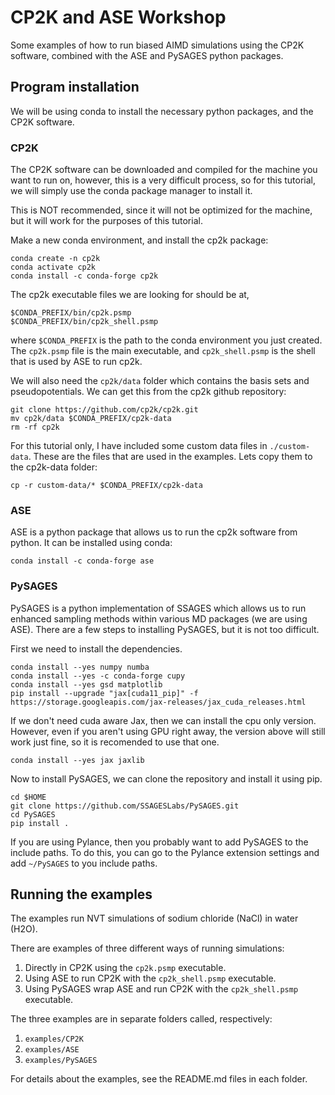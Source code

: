# CP2K and ASE Workshop
Some examples of how to run biased AIMD simulations using the CP2K software, combined with the ASE and PySAGES python packages.

## Program installation
We will be using conda to install the necessary python packages, and the CP2K software.

### CP2K
The CP2K software can be downloaded and compiled for the machine you want to run on, however,
this is a very difficult process, so for this tutorial, we will simply use the conda package manager to install it.

This is NOT recommended, since it will not be optimized for the machine, but it will work for the purposes of this tutorial.

Make a new conda environment, and install the cp2k package:
```
conda create -n cp2k
conda activate cp2k
conda install -c conda-forge cp2k
```
The cp2k executable files we are looking for should be at,
```
$CONDA_PREFIX/bin/cp2k.psmp
$CONDA_PREFIX/bin/cp2k_shell.psmp
```
where ```$CONDA_PREFIX``` is the path to the conda environment you just created. The ```cp2k.psmp``` file is the main executable, and ```cp2k_shell.psmp``` is the shell that is used by ASE to run cp2k.

We will also need the ```cp2k/data``` folder which contains the basis sets and pseudopotentials. We can get
this from the cp2k github repository:
```
git clone https://github.com/cp2k/cp2k.git
mv cp2k/data $CONDA_PREFIX/cp2k-data
rm -rf cp2k
```
For this tutorial only, I have included some custom data files in ```./custom-data```. These are the files that are used in the examples. Lets copy them to the cp2k-data folder:
```
cp -r custom-data/* $CONDA_PREFIX/cp2k-data
```


### ASE
ASE is a python package that allows us to run the cp2k software from python. It can be installed using conda:
```
conda install -c conda-forge ase
```

### PySAGES
PySAGES is a python implementation of SSAGES which allows us to run enhanced sampling methods
within various MD packages (we are using ASE). There are a few steps to installing PySAGES, but it is not too difficult.

First we need to install the dependencies.
```
conda install --yes numpy numba
conda install --yes -c conda-forge cupy
conda install --yes gsd matplotlib
pip install --upgrade "jax[cuda11_pip]" -f https://storage.googleapis.com/jax-releases/jax_cuda_releases.html
```

If we don't need cuda aware Jax, then we can install the cpu only version. However, even if you aren't using GPU right away, the version above will still work just fine, so it is recomended to use that one.
```
conda install --yes jax jaxlib
```

Now to install PySAGES, we can clone the repository and install it using pip.
```
cd $HOME
git clone https://github.com/SSAGESLabs/PySAGES.git
cd PySAGES
pip install .
```

If you are using Pylance, then you probably want to add PySAGES to the include paths. To do this, you can go to the Pylance extension settings and add ```~/PySAGES``` to you include paths.

## Running the examples
The examples run NVT simulations of sodium chloride (NaCl) in water (H2O).

There are examples of three different ways of running simulations:
1. Directly in CP2K using the ```cp2k.psmp``` executable.
2. Using ASE to run CP2K with the ```cp2k_shell.psmp``` executable.
3. Using PySAGES wrap ASE and run CP2K with the ```cp2k_shell.psmp``` executable.

The three examples are in separate folders called, respectively:
1. ```examples/CP2K```
2. ```examples/ASE```
3. ```examples/PySAGES```

For details about the examples, see the README.md files in each folder.
